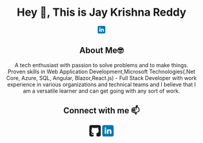 <h1 align='center'>Hey 👋, This is Jay Krishna Reddy</h1>
<p align = 'center'> 
 <a href = https://www.linkedin.com/in/https://www.linkedin.com/in/jay-krishna-reddy/ target='blank'><img src=https://github.com/edent/SuperTinyIcons/blob/master/images/svg/linkedin.svg height='20' weight='20'></a>
<h2 align='center'>About Me🤓</h2>
<p align='center'>A tech enthusiast with passion to solve problems and to make things. Proven skills in Web Application Development,Microsoft Technologies(.Net Core, Azure, SQL, Angular, Blazor,React.js) - Full Stack Developer with work experience in various organizations and technical teams and I believe that I am  a versatile learner and can get going with any sort of work.</p><h2 align='center'>Connect with me  📫 </h2>
<p align = 'center'> 
 <a href = https://github.com/https://github.com/JayKrishnareddy target='blank'> <img src=https://github.com/edent/SuperTinyIcons/blob/master/images/svg/github.svg height='30' weight='30'/></a>
<a href = https://www.linkedin.com/in/https://www.linkedin.com/in/jay-krishna-reddy/ target='blank'> <img src=https://github.com/edent/SuperTinyIcons/blob/master/images/svg/linkedin.svg height='30' weight='30'/></a> 
